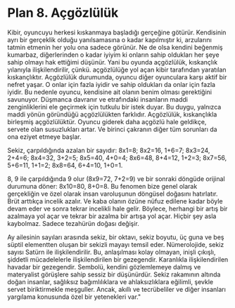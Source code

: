 # Plan 8. Açgözlülük

Kibir, oyuncuyu herkesi kıskanmaya başladığı gerçeğine götürür. Kendisinin ayrı bir gerçeklik olduğu yanılsamasına o kadar kapılmıştır ki, arzularını tatmin etmenin her yolu ona sadece görünür. Ne de olsa kendini beğenmiş kumarbaz, diğerlerinden o kadar iyiyim ki onların sahip oldukları her şeye sahip olmayı hak ettiğimi düşünür. Yani bu oyunda açgözlülük, kıskançlık yılanıyla ilişkilendirilir, çünkü. açgözlülüğe yol açan kibir tarafından yaratılan kıskançlıktır. Açgözlülük durumunda, oyuncu diğer oyunculara karşı aktif bir nefret yaşar. O onlar için fazla iyidir ve sahip oldukları da onlar için fazla iyidir. Bu nedenle oyuncu, kendisine ait olanın benim olması gerektiğini savunuyor. Düşmanca davranır ve etrafındaki insanların maddi zenginliklerini ele geçirmek için tutkulu bir istek duyar. Bu duygu, yalnızca maddi yönün göründüğü açgözlülükten farklıdır. Açgözlülük, kıskançlıkla birleşmiş açgözlülüktür. Oyuncu giderek daha açgözlü hale geldikçe, servete olan susuzlukları artar. Ve birinci çakranın diğer tüm sorunları da ona eziyet etmeye başlar.

Sekiz, çarpıldığında azalan bir sayıdır: 8x1=8; 8x2=16, 1+6=7; 8x3=24, 2+4=6; 8x4=32, 3+2=5; 8x5=40, 4+0=4; 8x6=48, 8+4=12, 1+2=3; 8x7=56, 5+6=11, 1+1=2; 8x8=64, 6+4=10, 1+0=1.

8, 9 ile çarpıldığında 9 olur (8x9=72, 7+2=9) ve bir sonraki döngüde orijinal durumuna döner: 8x10=80, 8+0=8. Bu fenomen bize genel olarak gerçekliğin ve özel olarak insan varoluşunun döngüsel doğasını hatırlatır. Brüt arttıkça incelik azalır. Ve kaba olanın özüne nüfuz edilene kadar böyle devam eder ve sonra tekrar incelikli hale gelir. Böylece, herhangi bir artış bir azalmaya yol açar ve tekrar bir azalma bir artışa yol açar. Hiçbir şey asla kaybolmaz. Sadece tezahürün doğası değişir.

Ay ailesinin sayıları arasında sekiz, bir oktavı, sekiz boyutu, üç guna ve beş süptil elementten oluşan bir sekizli mayayı temsil eder. Nümerolojide, sekiz sayısı Satürn ile ilişkilendirilir. Bu, anlaşılması kolay olmayan, inişli çıkışlı, şiddetli mücadelelerle ilişkilendirilen bir gezegendir. Karanlıkla ilişkilendirilen havadar bir gezegendir. Sembolü, kendini gözlemlemeye dalmış ve materyalist görüşlere sahip sessiz bir düşünürdür. Sekiz rakamının altında doğan insanlar, sağlıksız bağımlılıklara ve ahlaksızlıklara eğilimli, şevkle servet biriktirmekle meşguller. Ancak, akıllı ve tecrübeliler ve diğer insanları yargılama konusunda özel bir yetenekleri var."
